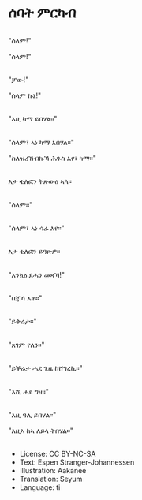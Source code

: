 # ሰባት ምርካብ

##
"ሰላም!"

"ሰላም!"

##
"ቻው!"

"ሰላም ኩኒ!"

##
"እዚ ካማ ይበሃል።"

##
"ሰላም፣ ኣነ ካማ እበሃል።"

"ስለዝረኸብኩኻ ሕጉስ እየ፣ ካማ።"

##
እታ ቴለፎን ትጽውዕ ኣላ።

##
"ሰላም።"

##
"ሰላም፣ ኣነ ሳራ እየ።"

##
እታ ቴለፎን ይዓጽዎ።

##
"እንኳዕ ደሓን መጻኻ!"

##
"በጃኻ እቶ።"

##
"ይቅሬታ።"

##
"ጸገም የለን።"

##
"ይቕሬታ ሓደ ጊዜ ከሸግረኪ።"

##
"እሺ ሓደ ግዘ።"

##
"እዚ ዓሊ ይበሃል።"

"እዚኣ ከኣ ለይላ ትበሃል።"

##
* License: CC BY-NC-SA
* Text: Espen Stranger-Johannessen
* Illustration: Aakanee
* Translation: Seyum
* Language: ti
